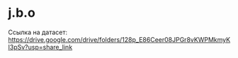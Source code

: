 # j.b.o
Ссылка на датасет: https://drive.google.com/drive/folders/128p_E86Ceer08JPGr8vKWPMkmyKI3pSv?usp=share_link
